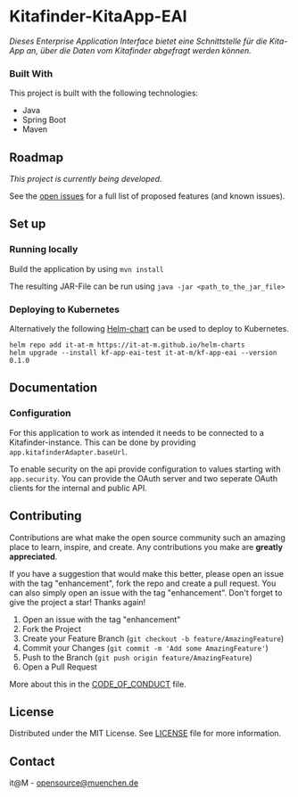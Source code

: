 # Kitafinder-KitaApp-EAI

*Dieses Enterprise Application Interface bietet eine Schnittstelle für die Kita-App an, über die Daten vom Kitafinder abgefragt werden können.*

### Built With

This project is built with the following technologies:

* Java
* Spring Boot
* Maven

## Roadmap

*This project is currently being developed.*

See the [open issues](#) for a full list of proposed features (and known issues).

## Set up

### Running locally

Build the application by using `mvn install`

The resulting JAR-File can be run using `java -jar <path_to_the_jar_file>`

### Deploying to Kubernetes

Alternatively the following [Helm-chart](https://github.com/it-at-m/helm-charts/tree/main/charts/kf-app-eai) can be used to deploy to Kubernetes.

```
helm repo add it-at-m https://it-at-m.github.io/helm-charts
helm upgrade --install kf-app-eai-test it-at-m/kf-app-eai --version 0.1.0
```

## Documentation

### Configuration

For this application to work as intended it needs to be connected to a Kitafinder-instance. This can be done by providing `app.kitafinderAdapter.baseUrl`.

To enable security on the api provide configuration to values starting with `app.security`. You can provide the OAuth server and two seperate OAuth clients for the internal and public API.

## Contributing

Contributions are what make the open source community such an amazing place to learn, inspire, and create. Any contributions you make are **greatly appreciated**.

If you have a suggestion that would make this better, please open an issue with the tag "enhancement", fork the repo and create a pull request. You can also simply open an issue with the tag "enhancement".
Don't forget to give the project a star! Thanks again!

1. Open an issue with the tag "enhancement"
2. Fork the Project
3. Create your Feature Branch (`git checkout -b feature/AmazingFeature`)
4. Commit your Changes (`git commit -m 'Add some AmazingFeature'`)
5. Push to the Branch (`git push origin feature/AmazingFeature`)
6. Open a Pull Request

More about this in the [CODE_OF_CONDUCT](/CODE_OF_CONDUCT.md) file.

## License

Distributed under the MIT License. See [LICENSE](LICENSE) file for more information.

## Contact

it@M - opensource@muenchen.de
